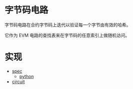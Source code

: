 # 字节码电路

字节码电路在合约字节码上迭代以验证每一个字节由有效的哈希。

它作为 EVM 电路的查找表来在字节码的任意索引上做随机访问。

# 实现

- [spec](https://github.com/appliedzkp/zkevm-specs/blob/master/specs/bytecode-proof.md)
    - [python](https://github.com/appliedzkp/zkevm-specs/blob/master/src/zkevm_specs/bytecode.py)
- [circuit](https://github.com/appliedzkp/zkevm-circuits/tree/main/zkevm-circuits/src/bytecode_circuit)